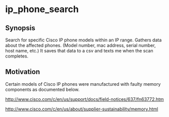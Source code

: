 # ip_phone_search

## Synopsis
Search for specific Cisco IP phone models within an IP range. Gathers data about the affected phones. (Model number, mac address, serial number, host name,  etc.)
It saves that data to a csv and texts me when the scan completes.

## Motivation
Certain models of Cisco IP phones were manufactured with faulty memory components as documented below.

http://www.cisco.com/c/en/us/support/docs/field-notices/637/fn63772.htm

http://www.cisco.com/c/en/us/about/supplier-sustainability/memory.html



